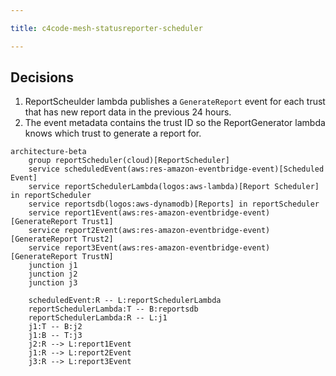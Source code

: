 ```yaml
---

title: c4code-mesh-statusreporter-scheduler

---
```


## Decisions

1. ReportScheulder lambda publishes a `GenerateReport` event for each trust that has new report data in the previous 24 hours.
2. The event metadata contains the trust ID so the ReportGenerator lambda knows which trust to generate a report for.

```mermaid
architecture-beta
    group reportScheduler(cloud)[ReportScheduler]
    service scheduledEvent(aws:res-amazon-eventbridge-event)[Scheduled Event]
    service reportSchedulerLambda(logos:aws-lambda)[Report Scheduler] in reportScheduler
    service reportsdb(logos:aws-dynamodb)[Reports] in reportScheduler
    service report1Event(aws:res-amazon-eventbridge-event)[GenerateReport Trust1]
    service report2Event(aws:res-amazon-eventbridge-event)[GenerateReport Trust2]
    service report3Event(aws:res-amazon-eventbridge-event)[GenerateReport TrustN]
    junction j1
    junction j2
    junction j3

    scheduledEvent:R -- L:reportSchedulerLambda
    reportSchedulerLambda:T -- B:reportsdb
    reportSchedulerLambda:R -- L:j1
    j1:T -- B:j2
    j1:B -- T:j3
    j2:R --> L:report1Event
    j1:R --> L:report2Event
    j3:R --> L:report3Event
```
